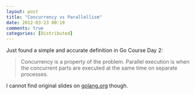 ```yaml
---
layout: post
title: "Concurrency vs Parallellism"
date: 2012-03-23 00:19
comments: true
categories: [Distributed]
---
```


Just found a simple and accurate definition in Go Course Day 2:

> Concurrency is a property of the problem. Parallel execution is when the concurrent parts are executed at the same time on separate processes.

 I cannot find original slides on [golang.org](http://golang.org) though.
 